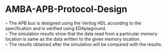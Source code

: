 # AMBA-APB-Protocol-Design
◦ The APB bus is designed using the Verilog HDL according to the specification and is verified using EDAplaground.  
◦ The simulation results show that the data read from a particular memory location is same as the data written to the given memory location.  
◦ The results obtained after the simulation will be compared with the results.
